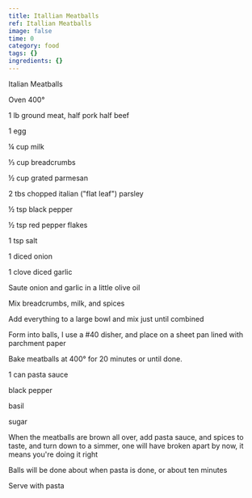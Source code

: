```yaml
---
title: Itallian Meatballs
ref: Itallian Meatballs
image: false
time: 0
category: food
tags: {}
ingredients: {}
---
```

Italian Meatballs

Oven 400°

1 lb ground meat, half pork half beef

1 egg

¼ cup milk

⅓ cup breadcrumbs

½ cup grated parmesan

2 tbs chopped italian ("flat leaf") parsley

½ tsp black pepper

½ tsp red pepper flakes

1 tsp salt

1 diced onion

1 clove diced garlic

Saute onion and garlic in a little olive oil

Mix breadcrumbs, milk, and spices

Add everything to a large bowl and mix just until combined

Form into balls, I use a \#40 disher, and place on a sheet pan lined
with parchment paper

Bake meatballs at 400° for 20 minutes or until done.

1 can pasta sauce

black pepper

basil

sugar

When the meatballs are brown all over, add pasta sauce, and spices to
taste, and turn down to a simmer, one will have broken apart by now, it
means you're doing it right

Balls will be done about when pasta is done, or about ten minutes

Serve with pasta
